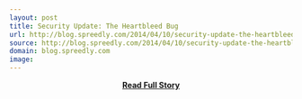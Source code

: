 ```yaml
---
layout: post
title: Security Update: The Heartbleed Bug
url: http://blog.spreedly.com/2014/04/10/security-update-the-heartbleed-bug/
source: http://blog.spreedly.com/2014/04/10/security-update-the-heartbleed-bug/
domain: blog.spreedly.com
image: 
---
```


<p></p>
<center><p><a href="http://blog.spreedly.com/2014/04/10/security-update-the-heartbleed-bug/" style='padding:25px; font-sze:18px; font-weight: bold;'>Read Full Story</a></p></center>

